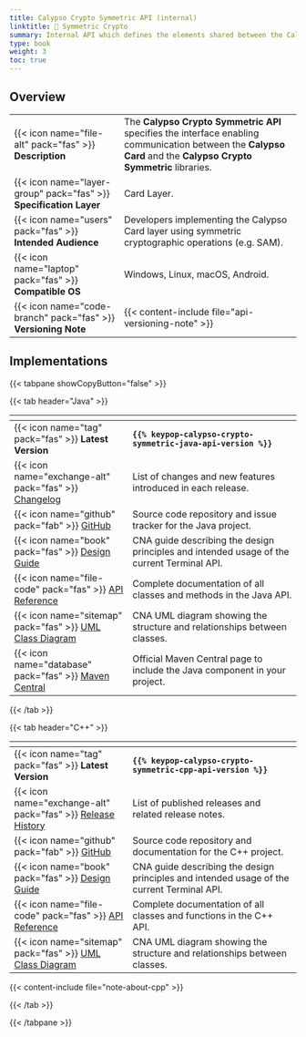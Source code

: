 ```yaml
---
title: Calypso Crypto Symmetric API (internal)
linktitle: 🔶 Symmetric Crypto
summary: Internal API which defines the elements shared between the Calypso Card and the Calypso Crypto Symmetric libraries.
type: book
weight: 3
toc: true
---
```

<style>
table th:nth-child(1) {
  width: 12rem;
}
</style>

## Overview

|                                                                    |                                                                                                                                                                  |
|--------------------------------------------------------------------|------------------------------------------------------------------------------------------------------------------------------------------------------------------|
| {{< icon name="file-alt" pack="fas" >}} **Description**            | The **Calypso Crypto Symmetric API** specifies the interface enabling communication between the **Calypso Card** and the **Calypso Crypto Symmetric** libraries. |
| {{< icon name="layer-group" pack="fas" >}} **Specification Layer** | Card Layer.                                                                                                                                                      |
| {{< icon name="users" pack="fas" >}} **Intended Audience**         | Developers implementing the Calypso Card layer using symmetric cryptographic operations (e.g. SAM).                                                              |
| {{< icon name="laptop" pack="fas" >}} **Compatible OS**            | Windows, Linux, macOS, Android.                                                                                                                                  |
| {{< icon name="code-branch" pack="fas" >}} **Versioning Note**     | {{< content-include file="api-versioning-note" >}}                                                                                                               |

## Implementations

{{< tabpane showCopyButton="false" >}}

{{< tab header="Java" >}}

<table>
<thead><tr><th></th><th></th></tr></thead>
<tbody>
  <tr>
    <td>{{< icon name="tag" pack="fas" >}} <strong>Latest Version</strong></td>
    <td><strong><code>{{% keypop-calypso-crypto-symmetric-java-api-version %}}</code></strong></td>
  </tr>
  <tr>
    <td>{{< icon name="exchange-alt" pack="fas" >}} <a href="https://github.com/eclipse-keypop/keypop-calypso-crypto-symmetric-java-api/blob/main/CHANGELOG.md">Changelog</a></td>
    <td>List of changes and new features introduced in each release.</td>
  </tr>
  <tr>
    <td>{{< icon name="github" pack="fab" >}} <a href="https://github.com/eclipse-keypop/keypop-calypso-crypto-symmetric-java-api/">GitHub</a></td>
    <td>Source code repository and issue tracker for the Java project.</td>
  </tr>
  <tr>
    <td>{{< icon name="book" pack="fas" >}} <a href="https://terminal-api.calypsonet.org/specifications/calypso-layer/calypso-symmetric-crypto-api/">Design Guide</a></td>
    <td>CNA guide describing the design principles and intended usage of the current Terminal API.</td>
  </tr>
  <tr>
    <td>{{< icon name="file-code" pack="fas" >}} <a href="https://docs.keypop.org/keypop-calypso-crypto-symmetric-java-api/">API Reference</a></td>
    <td>Complete documentation of all classes and methods in the Java API.</td>
  </tr>
  <tr>
    <td>{{< icon name="sitemap" pack="fas" >}} <a href="https://docs.terminal-api.calypsonet.org/calypsonet-terminal-calypso-crypto-symmetric-uml-api/">UML Class Diagram</a></td>
    <td>CNA UML diagram showing the structure and relationships between classes.</td>
  </tr>
  <tr>
    <td>{{< icon name="database" pack="fas" >}} <a href="https://central.sonatype.com/search?q=keypop-calypso-crypto-symmetric-java-api">Maven Central</a></td>
    <td>Official Maven Central page to include the Java component in your project.</td>
  </tr>
</tbody>
</table>

{{< /tab >}}

{{< tab header="C++" >}}

<table>
<thead><tr><th></th><th></th></tr></thead>
<tbody>
  <tr>
    <td>{{< icon name="tag" pack="fas" >}} <strong>Latest Version</strong></td>
    <td><strong><code>{{% keypop-calypso-crypto-symmetric-cpp-api-version %}}</code></strong></td>
  </tr>
  <tr>
    <td>{{< icon name="exchange-alt" pack="fas" >}} <a href="https://github.com/eclipse-keypop/keypop-calypso-crypto-symmetric-cpp-api/releases/">Release History</a></td>
    <td>List of published releases and related release notes.</td>
  </tr>
  <tr>
    <td>{{< icon name="github" pack="fab" >}} <a href="https://github.com/eclipse-keypop/keypop-calypso-crypto-symmetric-cpp-api/">GitHub</a></td>
    <td>Source code repository and documentation for the C++ project.</td>
  </tr>
  <tr>
    <td>{{< icon name="book" pack="fas" >}} <a href="https://terminal-api.calypsonet.org/specifications/calypso-layer/calypso-symmetric-crypto-api/">Design Guide</a></td>
    <td>CNA guide describing the design principles and intended usage of the current Terminal API.</td>
  </tr>
  <tr>
    <td>{{< icon name="file-code" pack="fas" >}} <a href="https://docs.keypop.org/keypop-calypso-crypto-symmetric-cpp-api/">API Reference</a></td>
    <td>Complete documentation of all classes and functions in the C++ API.</td>
  </tr>
  <tr>
    <td>{{< icon name="sitemap" pack="fas" >}} <a href="https://docs.terminal-api.calypsonet.org/calypsonet-terminal-calypso-crypto-symmetric-uml-api/">UML Class Diagram</a></td>
    <td>CNA UML diagram showing the structure and relationships between classes.</td>
  </tr>
</tbody>
</table>

{{< content-include file="note-about-cpp" >}}

{{< /tab >}}

{{< /tabpane >}}